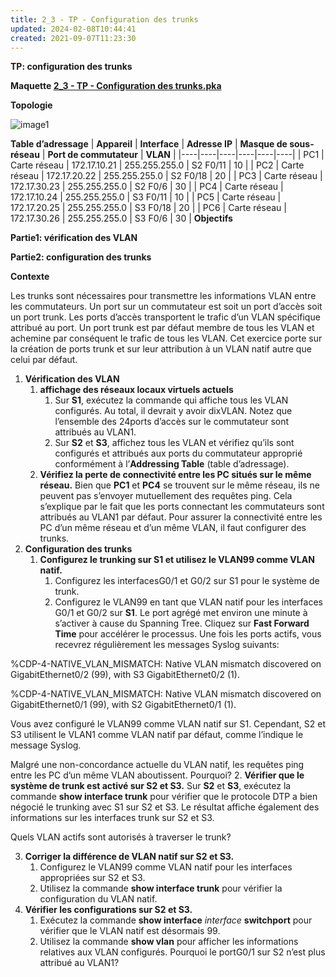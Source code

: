 ```yaml
---
title: 2_3 - TP - Configuration des trunks
updated: 2024-02-08T10:44:41
created: 2021-09-07T11:23:30
---
```


**TP: configuration des trunks**

**Maquette [2_3 - TP - Configuration des trunks.pka](https://groupesb-my.sharepoint.com/:u:/g/personal/arthur_trouillon_saint-benigne_fr/Ee5cFdEr0OpLpq355o206kYBrPnqgaapcZaURILoSBxMIA)**

**Topologie**

![image1](resources/aaf81ea0af464945b8c9a27497e0ed33.jpg)

**Table d’adressage**
| **Appareil** | **Interface** | **Adresse IP** | **Masque de sous-réseau** | **Port de commutateur** | **VLAN** |
|----|----|----|----|----|----|
| PC1 | Carte réseau | 172.17.10.21 | 255.255.255.0 | S2 F0/11 | 10 |
| PC2 | Carte réseau | 172.17.20.22 | 255.255.255.0 | S2 F0/18 | 20 |
| PC3 | Carte réseau | 172.17.30.23 | 255.255.255.0 | S2 F0/6 | 30 |
| PC4 | Carte réseau | 172.17.10.24 | 255.255.255.0 | S3 F0/11 | 10 |
| PC5 | Carte réseau | 172.17.20.25 | 255.255.255.0 | S3 F0/18 | 20 |
| PC6 | Carte réseau | 172.17.30.26 | 255.255.255.0 | S3 F0/6 | 30 |
**Objectifs**

**Partie1: vérification des VLAN**

**Partie2: configuration des trunks**

**Contexte**

Les trunks sont nécessaires pour transmettre les informations VLAN entre les commutateurs. Un port sur un commutateur est soit un port d’accès soit un port trunk. Les ports d’accès transportent le trafic d’un VLAN spécifique attribué au port. Un port trunk est par défaut membre de tous les VLAN et achemine par conséquent le trafic de tous les VLAN. Cet exercice porte sur la création de ports trunk et sur leur attribution à un VLAN natif autre que celui par défaut.
1.  **Vérification des VLAN**
    1.  **affichage des réseaux locaux virtuels actuels**
        1.  Sur **S1**, exécutez la commande qui affiche tous les VLAN configurés. Au total, il devrait y avoir dixVLAN. Notez que l’ensemble des 24ports d’accès sur le commutateur sont attribués au VLAN1.
        2.  Sur **S2** et **S3**, affichez tous les VLAN et vérifiez qu’ils sont configurés et attribués aux ports du commutateur approprié conformément à l’**Addressing Table** (table d’adressage).
    2.  **Vérifiez la perte de connectivité entre les PC situés sur le même réseau.**
Bien que **PC1** et **PC4** se trouvent sur le même réseau, ils ne peuvent pas s’envoyer mutuellement des requêtes ping. Cela s’explique par le fait que les ports connectant les commutateurs sont attribués au VLAN1 par défaut. Pour assurer la connectivité entre les PC d’un même réseau et d’un même VLAN, il faut configurer des trunks.
2.  **Configuration des trunks**
    1.  **Configurez le trunking sur S1 et utilisez le VLAN99 comme VLAN natif.**
        1.  Configurez les interfacesG0/1 et G0/2 sur S1 pour le système de trunk.
        2.  Configurez le VLAN99 en tant que VLAN natif pour les interfaces G0/1 et G0/2 sur **S1**.
Le port agrégé met environ une minute à s’activer à cause du Spanning Tree. Cliquez sur **Fast Forward Time** pour accélérer le processus. Une fois les ports actifs, vous recevrez régulièrement les messages Syslog suivants:

%CDP-4-NATIVE_VLAN_MISMATCH: Native VLAN mismatch discovered on GigabitEthernet0/2 (99), with S3 GigabitEthernet0/2 (1).

%CDP-4-NATIVE_VLAN_MISMATCH: Native VLAN mismatch discovered on GigabitEthernet0/1 (99), with S2 GigabitEthernet0/1 (1).

Vous avez configuré le VLAN99 comme VLAN natif sur S1. Cependant, S2 et S3 utilisent le VLAN1 comme VLAN natif par défaut, comme l’indique le message Syslog.

Malgré une non-concordance actuelle du VLAN natif, les requêtes ping entre les PC d’un même VLAN aboutissent. Pourquoi?
2.  **Vérifier que le système de trunk est activé sur S2 et S3.**
Sur **S2** et **S3**, exécutez la commande **show interface trunk** pour vérifier que le protocole DTP a bien négocié le trunking avec S1 sur S2 et S3. Le résultat affiche également des informations sur les interfaces trunk sur S2 et S3.

Quels VLAN actifs sont autorisés à traverser le trunk?

3.  **Corriger la différence de VLAN natif sur S2 et S3.**
    1.  Configurez le VLAN99 comme VLAN natif pour les interfaces appropriées sur S2 et S3.
    2.  Utilisez la commande **show interface trunk** pour vérifier la configuration du VLAN natif.
4.  **Vérifier les configurations sur S2 et S3.**
    1.  Exécutez la commande **show interface** *interface* **switchport** pour vérifier que le VLAN natif est désormais 99.
    2.  Utilisez la commande **show vlan** pour afficher les informations relatives aux VLAN configurés. Pourquoi le portG0/1 sur S2 n’est plus attribué au VLAN1?

